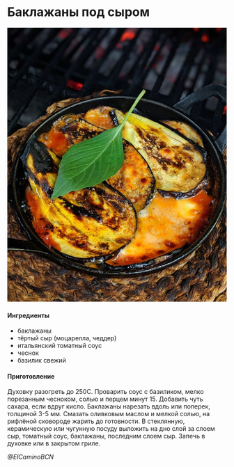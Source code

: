 ﻿---
image: ../pics/eggplant-cheese.jpg
---
# Баклажаны под сыром

![Баклажаны под сыром](../pics/eggplant-cheese.jpg)

#### Ингредиенты

* баклажаны
* тёртый сыр (моцарелла, чеддер)
* итальянский томатный соус
* чеснок
* базилик свежий

#### Приготовление

Духовку разогреть до 250C.
Проварить соус с базиликом, мелко порезанным чесноком, солью и перцем минут 15. Добавить чуть сахара, если вдруг кисло.
Баклажаны нарезать вдоль или поперек, толщиной 3-5 мм. Смазать оливковым маслом и мелкой солью, на рифлёной сковороде жарить до готовности.
В стеклянную, керамическую или чугунную посуду выложить на дно слой за слоем сыр, томатный соус, баклажаны, последним слоем сыр.
Запечь в духовке или в закрытом гриле.

*@ElCaminoBCN*
